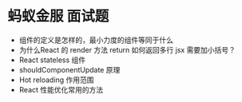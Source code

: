 # 蚂蚁金服 面试题

- 组件的定义是怎样的，最小力度的组件等同于什么
- 为什么React 的 render 方法 return 如何返回多行 jsx 需要加小括号？
- React stateless 组件
- shouldComponentUpdate 原理
- Hot reloading 作用范围
- React 性能优化常用的方法

